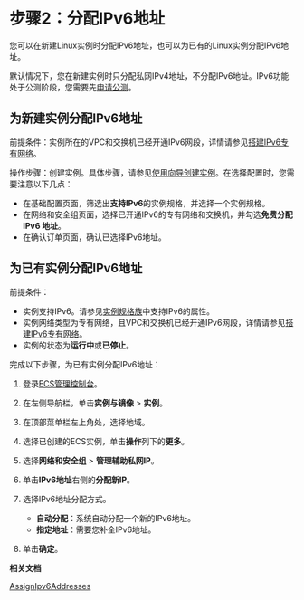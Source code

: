 # 步骤2：分配IPv6地址

您可以在新建Linux实例时分配IPv6地址，也可以为已有的Linux实例分配IPv6地址。

默认情况下，您在新建实例时只分配私网IPv4地址，不分配IPv6地址。IPv6功能处于公测阶段，您需要先[申请公测](https://page.aliyun.com/form/act608662110/index.htm)。

## 为新建实例分配IPv6地址

前提条件：实例所在的VPC和交换机已经开通IPv6网段，详情请参见[搭建IPv6专有网络](/cn.zh-CN/快速入门/搭建IPv6专有网络.md)。

操作步骤：创建实例。具体步骤，请参见[使用向导创建实例](/cn.zh-CN/实例/创建实例/使用向导创建实例.md)。在选择配置时，您需要注意以下几点：

-   在基础配置页面，筛选出**支持IPv6**的实例规格，并选择一个实例规格。
-   在网络和安全组页面，选择已开通IPv6的专有网络和交换机，并勾选**免费分配 IPv6 地址**。
-   在确认订单页面，确认已选择IPv6地址。

## 为已有实例分配IPv6地址

前提条件：

-   实例支持IPv6。请参见[实例规格族](/cn.zh-CN/实例/实例规格族.md)中支持IPv6的属性。
-   实例网络类型为专有网络，且VPC和交换机已经开通IPv6网段，详情请参见[搭建IPv6专有网络](/cn.zh-CN/快速入门/搭建IPv6专有网络.md)。
-   实例的状态为**运行中**或**已停止**。

完成以下步骤，为已有实例分配IPv6地址：

1.  登录[ECS管理控制台](https://ecs.console.aliyun.com)。

2.  在左侧导航栏，单击**实例与镜像** \> **实例**。

3.  在顶部菜单栏左上角处，选择地域。

4.  选择已创建的ECS实例，单击**操作**列下的**更多**。

5.  选择**网络和安全组** \> **管理辅助私网IP**。

6.  单击**IPv6地址**右侧的**分配新IP**。

7.  选择IPv6地址分配方式。

    -   **自动分配**：系统自动分配一个新的IPv6地址。
    -   **指定地址**：需要您补全IPv6地址。
8.  单击**确定**。


**相关文档**  


[AssignIpv6Addresses](/cn.zh-CN/API参考/弹性网卡/AssignIpv6Addresses.md)

